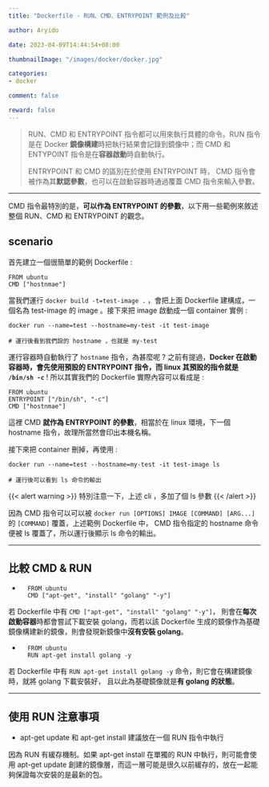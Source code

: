 ```yaml
---
title: "Dockerfile - RUN、CMD、ENTRYPOINT 範例及比較"

author: Aryido

date: 2023-04-09T14:44:54+08:00

thumbnailImage: "/images/docker/docker.jpg"

categories:
- docker

comment: false

reward: false
---
```

<!--BODY-->
> RUN、CMD 和 ENTRYPOINT 指令都可以用來執行具體的命令。RUN 指令是在 Docker **鏡像構建**時把執行結果會記錄到鏡像中；而 CMD 和 ENTYPOINT 指令是在**容器啟動**時自動執行。
>
> ENTRYPOINT 和 CMD 的區別在於使用 ENTRYPOINT 時， CMD 指令會被作為其**默認參數**，也可以在啟動容器時通過覆蓋 CMD 指令來輸入參數。
>
<!--more-->

---

CMD 指令最特別的是，**可以作為 ENTRYPOINT 的參數**，以下用一些範例來敘述整個 RUN、CMD 和 ENTRYPOINT 的觀念。

## scenario

首先建立一個很簡單的範例 Dockerfile :
```docker
FROM ubuntu
CMD ["hostnmae"]
```

當我們運行 ```docker build -t=test-image .``` ，會把上面 Dockerfile 建構成，一個名為 test-image 的 image 。接下來把 image 啟動成一個 container 實例 :

```
docker run --name=test --hostname=my-test -it test-image

# 運行後看到我們設的 hostname ，也就是 my-test
```
運行容器時自動執行了 ```hostname``` 指令，為甚麼呢 ? 之前有提過，**Docker 在啟動容器時，會先使用預設的 ENTRYPOINT 指令，而 linux 其預設的指令就是 ```/bin/sh -c```** ! 所以其實我們的 Dockerfile 實際內容可以看成是 :
```docker
FROM ubuntu
ENTRYPOINT ["/bin/sh", "-c"]
CMD ["hostnmae"]
```
這裡 CMD **就作為 ENTRYPOINT 的參數**，相當於在 linux 環境，下一個 hostname 指令，故理所當然會印出本機名稱。

接下來把 container 刪掉，再使用 :

```
docker run --name=test --hostname=my-test -it test-image ls

# 運行後可以看到 ls 命令的輸出
```
{{< alert warning >}}
特別注意一下，上述 cli ，多加了個 ls 參數
{{< /alert >}}

因為 CMD 指令可以可以被 ```docker run [OPTIONS] IMAGE [COMMAND] [ARG...]``` 的 ```[COMMAND]``` 覆蓋，上述範例 Dockerfile 中， CMD 指令指定的 hostname 命令便被 ls 覆蓋了，所以運行後顯示 ls 命令的輸出。

---

## 比較 CMD & RUN

- ```docker
    FROM ubuntu
    CMD ["apt-get", "install" "golang" "-y"]
    ```

若 Dockerfile 中有 ```CMD ["apt-get", "install" "golang" "-y"]```， 則會在**每次啟動容器**時都會嘗試下載安裝 golang，而若以該 Dockerfile 生成的鏡像作為基礎鏡像構建新的鏡像，則會發現新鏡像中**沒有安裝 golang**。

- ```docker
    FROM ubuntu
    RUN apt-get install golang -y
    ```

若 Dockerfile 中有 ```RUN apt-get install golang -y``` 命令，則它會在構建鏡像時，就將 golang 下載安裝好， 且以此為基礎鏡像就是**有 golang 的狀態**。

---

##  使用 RUN 注意事項

- apt-get update 和 apt-get install 建議放在一個 RUN 指令中執行

因為 RUN 有緩存機制。如果 apt-get install 在單獨的 RUN 中執行，則可能會使用 apt-get update 創建的鏡像層，而這一層可能是很久以前緩存的，放在一起能夠保證每次安裝的是最新的包。